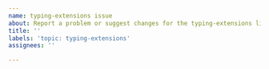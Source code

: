```yaml
---
name: typing-extensions issue
about: Report a problem or suggest changes for the typing-extensions library
title: ''
labels: 'topic: typing-extensions'
assignees: ''

---
```


<!-- Please describe your problem or suggestion below, ideally using code examples. Please state which version of Python and typing-extensions you are using. -->
